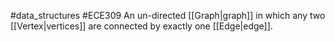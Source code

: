 #data_structures #ECE309 
An un-directed [[Graph|graph]] in which any two [[Vertex|vertices]] are connected by exactly one [[Edge|edge]].